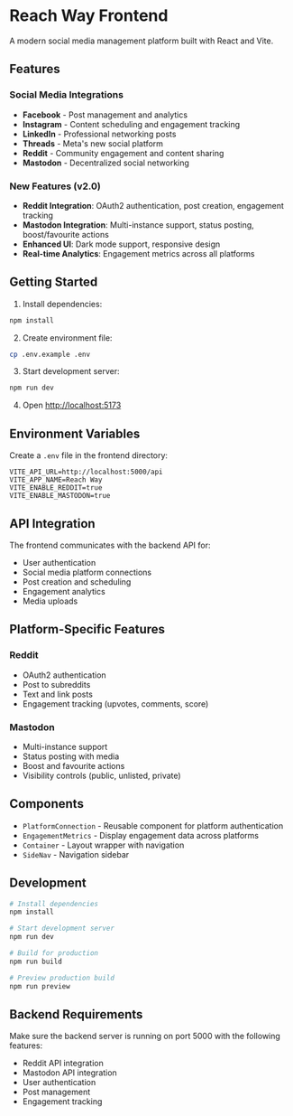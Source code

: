 # Reach Way Frontend

A modern social media management platform built with React and Vite.

## Features

### Social Media Integrations
- **Facebook** - Post management and analytics
- **Instagram** - Content scheduling and engagement tracking
- **LinkedIn** - Professional networking posts
- **Threads** - Meta's new social platform
- **Reddit** - Community engagement and content sharing
- **Mastodon** - Decentralized social networking

### New Features (v2.0)
- **Reddit Integration**: OAuth2 authentication, post creation, engagement tracking
- **Mastodon Integration**: Multi-instance support, status posting, boost/favourite actions
- **Enhanced UI**: Dark mode support, responsive design
- **Real-time Analytics**: Engagement metrics across all platforms

## Getting Started

1. Install dependencies:
```bash
npm install
```

2. Create environment file:
```bash
cp .env.example .env
```

3. Start development server:
```bash
npm run dev
```

4. Open [http://localhost:5173](http://localhost:5173)

## Environment Variables

Create a `.env` file in the frontend directory:

```env
VITE_API_URL=http://localhost:5000/api
VITE_APP_NAME=Reach Way
VITE_ENABLE_REDDIT=true
VITE_ENABLE_MASTODON=true
```

## API Integration

The frontend communicates with the backend API for:
- User authentication
- Social media platform connections
- Post creation and scheduling
- Engagement analytics
- Media uploads

## Platform-Specific Features

### Reddit
- OAuth2 authentication
- Post to subreddits
- Text and link posts
- Engagement tracking (upvotes, comments, score)

### Mastodon
- Multi-instance support
- Status posting with media
- Boost and favourite actions
- Visibility controls (public, unlisted, private)

## Components

- `PlatformConnection` - Reusable component for platform authentication
- `EngagementMetrics` - Display engagement data across platforms
- `Container` - Layout wrapper with navigation
- `SideNav` - Navigation sidebar

## Development

```bash
# Install dependencies
npm install

# Start development server
npm run dev

# Build for production
npm run build

# Preview production build
npm run preview
```

## Backend Requirements

Make sure the backend server is running on port 5000 with the following features:
- Reddit API integration
- Mastodon API integration
- User authentication
- Post management
- Engagement tracking